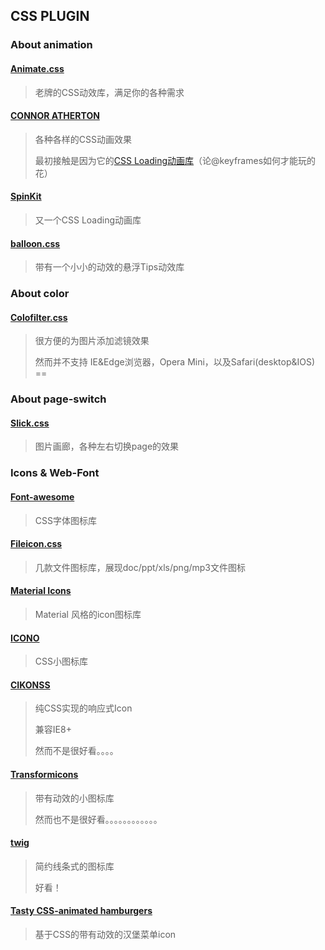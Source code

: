 ## CSS PLUGIN

### About animation

#### [Animate.css](http://daneden.github.io/animate.css/)

> 老牌的CSS动效库，满足你的各种需求

#### [CONNOR ATHERTON](https://connoratherton.com/)

> 各种各样的CSS动画效果
> 
> 最初接触是因为它的[CSS Loading动画库](https://connoratherton.com/loaders)（论@keyframes如何才能玩的花）

#### [SpinKit](http://tobiasahlin.com/spinkit/)

> 又一个CSS Loading动画库

#### [balloon.css](http://kazzkiq.github.io/balloon.css/)

> 带有一个小小的动效的悬浮Tips动效库

### About color

#### [Colofilter.css](http://lukyvj.github.io/colofilter.css/)

> 很方便的为图片添加滤镜效果
> 
> 然而并不支持 IE&Edge浏览器，Opera Mini，以及Safari(desktop&IOS) ==

### About page-switch

#### [Slick.css](http://kenwheeler.github.io/slick)

> 图片画廊，各种左右切换page的效果

### Icons & Web-Font

#### [Font-awesome](http://fontawesome.io/)

> CSS字体图标库

#### [Fileicon.css](http://picturepan2.github.io/fileicon.css/)

> 几款文件图标库，展现doc/ppt/xls/png/mp3文件图标

#### [Material Icons](http://google.github.io/material-design-icons/)

> Material 风格的icon图标库

#### [ICONO](http://saeedalipoor.github.io/icono/)

> CSS小图标库

#### [CIKONSS](http://www.bootcss.com/p/cikonss/)

> 纯CSS实现的响应式Icon
> 
> 兼容IE8+
> 
> 然而不是很好看。。。。

#### [Transformicons](http://www.transformicons.com/)

> 带有动效的小图标库
> 
> 然而也不是很好看。。。。。。。。。。。。

#### [twig](https://wiredcraft.com/twig/)

> 简约线条式的图标库
>
> 好看！

#### [Tasty CSS-animated hamburgers](https://jonsuh.com/hamburgers/)

> 基于CSS的带有动效的汉堡菜单icon